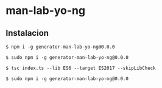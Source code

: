 # man-lab-yo-ng

## Instalacion

```
$ npm i -g generator-man-lab-yo-ng@0.0.0
```

```
$ sudo npm i -g generator-man-lab-yo-ng@0.0.0
```

```
$ tsc index.ts --lib ES6 --target ES2017 --skipLibCheck
```

```
$ sudo npm i -g generator-man-lab-yo-ng@0.0.0
```
